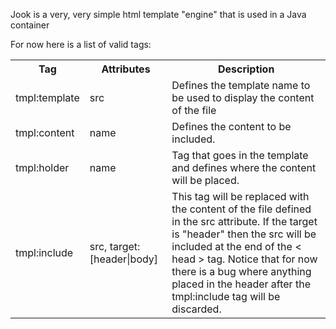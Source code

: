 Jook is a very, very simple html template "engine" that is used in a Java container

For now here is a list of valid tags:

<table>
<tr>
<th>Tag</th>
<th>Attributes</th>
<th>Description</th>
</tr>
<td>tmpl:template</td>
<td>src</td>
<td>Defines the template name to be used to display the content of the file</td>
</tr>
</tr>
<td>tmpl:content</td>
<td>name</td>
<td>Defines the content to be included.</td>
</tr>
</tr>
<td>tmpl:holder</td>
<td>name</td>
<td>Tag that goes in the template and defines where the content will be placed.</td>
</tr>
</tr>
<td>tmpl:include</td>
<td>src, target: [header|body]</td>
<td>This tag will be replaced with the content of the file defined in the src attribute. If the target is "header" then the src will be included at the end of the < head > tag. Notice that for now there is a bug where anything placed in the header after the tmpl:include tag will be discarded.</td>
</tr>
</table>


